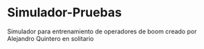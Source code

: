 # Simulador-Pruebas
Simulador para entrenamiento de operadores de boom creado por Alejandro Quintero en solitario
